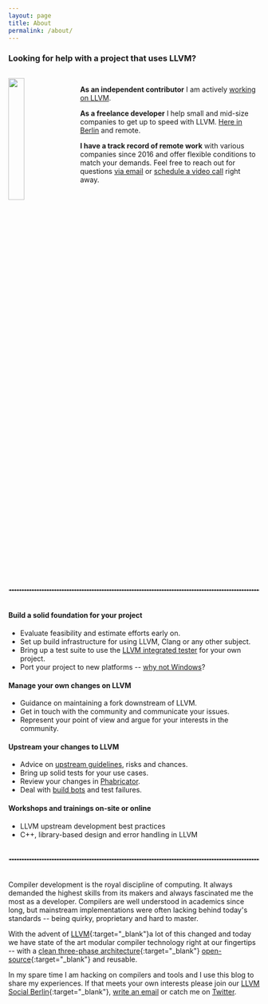 ```yaml
---
layout: page
title: About
permalink: /about/
---
```


<style>
  main ul, main ol {
    margin-left: 30px;
    padding-left: 35px;
    line-height: 2;
  }

  div.portrait {
    overflow: auto;
    margin-top: 30px;
  }

  div.portrait > img {
    width: 25%;
    padding-right: 15px;
    padding-bottom: 10px;
  }

  hr.dashed {
    margin: 40px 0px;
    border: 1px dashed #ddd;
  }
</style>

### Looking for help with a project that uses LLVM?

<div class="portrait">
  <img src="https://reviews.llvm.org/file/data/anjg4ozfsophjjhg6q2c/PHID-FILE-nlwmagbdwldcho3scmuz/profile" align="left">
  <p>
    <b>As an independent contributor</b> I am actively <a href="https://github.com/llvm/llvm-project/commits?author=weliveindetail">working on LLVM</a>.
  </p>
  <p>
    <b>As a freelance developer</b> I help small and mid-size companies to get up to speed with LLVM. <a href="https://www.openstreetmap.org/search?query=berlin%20runge%20str.%2020#map=16/52.5127/13.4201">Here in Berlin</a> and remote.
  </p>
  <p>
    <b>I have a track record of remote work</b> with various companies since 2016 and offer flexible conditions to match your demands. Feel free to reach out for questions <a href="click:the.address.will.be.decrypted.by.javascript" onclick='openMailer(this);'>via email</a> or <a href="https://calendly.com/stefan-graenitz/30min" target="_blank">schedule a video call</a> right away.
  </p>
</div>

<hr class="dashed">

#### Build a solid foundation for your project

* Evaluate feasibility and estimate efforts early on.
* Set up build infrastructure for using LLVM, Clang or any other subject.
* Bring up a test suite to use the [LLVM integrated tester](https://llvm.org/docs/CommandGuide/lit.html) for your own project.
* Port your project to new platforms -- [why not Windows](https://www.reddit.com/r/cpp/comments/4l2mdd/juce_projucer_live_c_ide_has_been_coming_soon_for/d84gp1t/)?

#### Manage your own changes on LLVM

* Guidance on maintaining a fork downstream of LLVM.
* Get in touch with the community and communicate your issues.
* Represent your point of view and argue for your interests in the community.

#### Upstream your changes to LLVM

* Advice on [upstream guidelines](https://llvm.org/docs/SupportPolicy.html), risks and chances.
* Bring up solid tests for your use cases.
* Review your changes in [Phabricator](https://reviews.llvm.org/).
* Deal with [build bots](http://lab.llvm.org:8011/#/console) and test failures.

#### Workshops and trainings on-site or online

* LLVM upstream development best practices
* C++, library-based design and error handling in LLVM

<hr class="dashed">

Compiler development is the royal discipline of computing. It always demanded the highest skills from its makers and always fascinated me the most as a developer. Compilers are well understood in academics since long, but mainstream implementations were often lacking behind today's standards -- being quirky, proprietary and hard to master.

With the advent of [LLVM](https://stackoverflow.com/questions/2354725/what-exactly-is-llvm){:target="_blank"}a lot of this changed and today we have state of the art modular compiler technology right at our fingertips -- with a [clean three-phase architecture](https://www.aosabook.org/en/llvm.html){:target="_blank"} [open-source](https://github.com/llvm/llvm-project/){:target="_blank"} and reusable.

In my spare time I am hacking on compilers and tools and I use this blog to share my experiences. If that meets your own interests please join our [LLVM Social Berlin](https://www.meetup.com/de-DE/LLVM-Social-Berlin/){:target="_blank"}, <a href="click:the.address.will.be.decrypted.by.javascript" onclick='openMailer(this);'>write an email</a> or catch me on <a href="https://twitter.com/weliveindetail" target="_blank">Twitter</a>.
